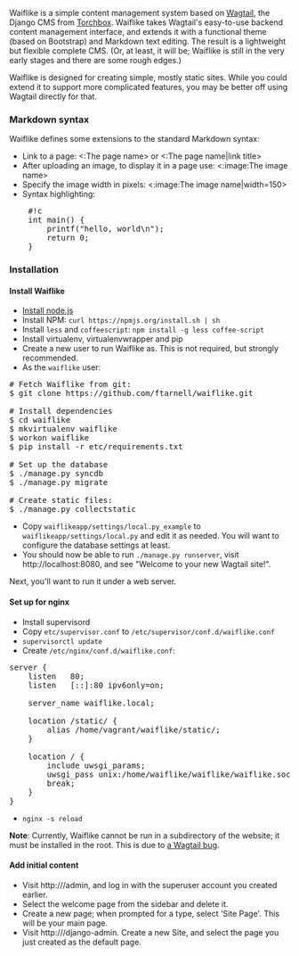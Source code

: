 Waiflike is a simple content management system based on
[Wagtail](https://github.com/torchbox/wagtail), the Django CMS from
[Torchbox](http://www.torchbox.com/).  Waiflike takes Wagtail's easy-to-use
backend content management interface, and extends it with a functional theme
(based on Bootstrap) and Markdown text editing.  The result is a lightweight
but flexible complete CMS.  (Or, at least, it will be; Waiflike is still in the
very early stages and there are some rough edges.)

Waiflike is designed for creating simple, mostly static sites.  While you could
extend it to support more complicated features, you may be better off using
Wagtail directly for that.

### Markdown syntax

Waiflike defines some extensions to the standard Markdown syntax:

* Link to a page: <:The page name> or <:The page name|link title>
* After uploading an image, to display it in a page use: <:image:The image name>
* Specify the image width in pixels: <:image:The image name|width=150>
* Syntax highlighting:

<pre>
    #!c
    int main() {
        printf("hello, world\n");
        return 0;
    }
</pre>

### Installation

#### Install Waiflike

* [Install node.js](https://github.com/joyent/node/wiki/Installing-Node.js-via-package-manager)
* Install NPM: `curl https://npmjs.org/install.sh | sh`
* Install `less` and `coffeescript`:  `npm install -g less coffee-script`
* Install virtualenv, virtualenvwrapper and pip
* Create a new user to run Waiflike as.  This is not required, but strongly
  recommended.
* As the `waiflike` user:

<pre>
# Fetch Waiflike from git:
$ git clone https://github.com/ftarnell/waiflike.git

# Install dependencies
$ cd waiflike
$ mkvirtualenv waiflike
$ workon waiflike
$ pip install -r etc/requirements.txt

# Set up the database
$ ./manage.py syncdb
$ ./manage.py migrate

# Create static files:
$ ./manage.py collectstatic
</pre>

* Copy `waiflikeapp/settings/local.py_example` to `waiflikeapp/settings/local.py`
  and edit it as needed.  You will want to configure the database settings at least.
* You should now be able to run `./manage.py runserver`, visit http://localhost:8080,
  and see "Welcome to your new Wagtail site!".

Next, you'll want to run it under a web server.

#### Set up for nginx

* Install supervisord
* Copy `etc/supervisor.conf` to `/etc/supervisor/conf.d/waiflike.conf`
* `supervisorctl update`
* Create `/etc/nginx/conf.d/waiflike.conf`:

<pre>
server {
	listen   80;
	listen   [::]:80 ipv6only=on;

	server_name waiflike.local;

	location /static/ {
		alias /home/vagrant/waiflike/static/;
	}

	location / {
		include uwsgi_params;
		uwsgi_pass unix:/home/waiflike/waiflike/waiflike.sock;
		break;
	}
}
</pre>

* `nginx -s reload`

**Note**: Currently, Waiflike cannot be run in a subdirectory of the website; it
must be installed in the root.  This is due to [a Wagtail bug](https://github.com/torchbox/wagtail/issues/69).

#### Add initial content

* Visit http://<url>/admin, and log in with the superuser account you created
  earlier.
* Select the welcome page from the sidebar and delete it.
* Create a new page; when prompted for a type, select 'Site Page'.  This will be
  your main page.
* Visit http://<url>/django-admin.  Create a new Site, and select the page you
  just created as the default page.
